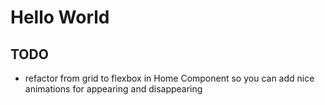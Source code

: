 # Hello World

## TODO

- refactor from grid to flexbox in Home Component so you can add nice animations for appearing and disappearing
